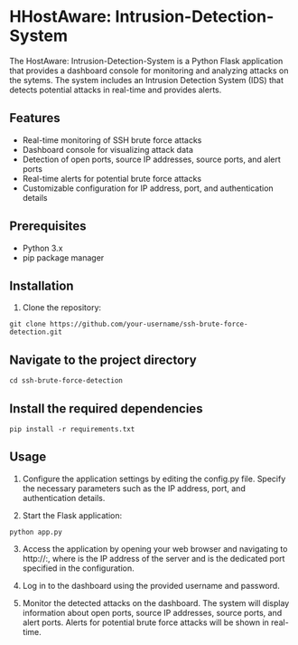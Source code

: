 # HHostAware: Intrusion-Detection-System

The HostAware: Intrusion-Detection-System is a Python Flask application that provides a dashboard console for monitoring and analyzing attacks on the sytems. The system includes an Intrusion Detection System (IDS) that detects potential attacks in real-time and provides alerts.

## Features

- Real-time monitoring of SSH brute force attacks
- Dashboard console for visualizing attack data
- Detection of open ports, source IP addresses, source ports, and alert ports
- Real-time alerts for potential brute force attacks
- Customizable configuration for IP address, port, and authentication details

## Prerequisites

- Python 3.x
- pip package manager

## Installation

1. Clone the repository:

```shell
git clone https://github.com/your-username/ssh-brute-force-detection.git
```

## Navigate to the project directory

```shell
cd ssh-brute-force-detection
```

## Install the required dependencies

```shell
pip install -r requirements.txt
```

## Usage

1. Configure the application settings by editing the config.py file. Specify the necessary parameters such as the IP address, port, and authentication details.

2. Start the Flask application:

```shell
python app.py
```

3. Access the application by opening your web browser and navigating to http://<server-ip>:<port>, where <server-ip> is the IP address of the server and <port> is the dedicated port specified in the configuration.

4. Log in to the dashboard using the provided username and password.

5. Monitor the detected attacks on the dashboard. The system will display information about open ports, source IP addresses, source ports, and alert ports. Alerts for potential brute force attacks will be shown in real-time.
